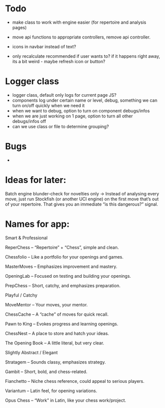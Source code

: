 # Todo

- make class to work with engine easier (for repertoire and analysis pages)
- move api functions to appropriate controllers, remove api controller.

- icons in navbar instead of text?
- only recalculate recommended if user wants to? if it happens right away, its a bit weird - maybe refresh icon or button?

# Logger class

- logger class, default only logs for current page JS?
- components log under certain name or level, debug, something we can turn on/off quickly when we need it
- when we want to debug, option to turn on component debugs/infos
- when we are just working on 1 page, option to turn all other debugs/infos off
- can we use class or file to determine grouping?

# Bugs

-

# Ideas for later:

Batch engine blunder-check for novelties only
→ Instead of analysing every move, just run Stockfish (or another UCI engine) on the first move that’s out of your repertoire. That gives you an immediate “is this dangerous?” signal.


# Names for app:

Smart & Professional

ReperChess – “Repertoire” + “Chess”, simple and clean.

Chessfolio – Like a portfolio for your openings and games.

MasterMoves – Emphasizes improvement and mastery.

OpeningLab – Focused on testing and building your openings.

PrepChess – Short, catchy, and emphasizes preparation.

Playful / Catchy

MoveMentor – Your moves, your mentor.

ChessCache – A “cache” of moves for quick recall.

Pawn to King – Evokes progress and learning openings.

ChessNest – A place to store and hatch your ideas.

The Opening Book – A little literal, but very clear.

Slightly Abstract / Elegant

Stratagem – Sounds classy, emphasizes strategy.

Gambit – Short, bold, and chess-related.

Fianchetto – Niche chess reference, could appeal to serious players.

Variantum – Latin feel, for opening variations.

Opus Chess – “Work” in Latin, like your chess work/project.